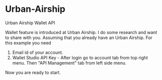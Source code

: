 # Urban-Airship
Urban Airship Wallet API

Wallet feature is introduced at Urban Airship. I do some research and want to share with you. Assuming that you already have an Urban Airship. For this example you need 

1. Email id of your account.
2. Wallet Studio API Key - After login go to account tab from top right menu. Then "API Management" tab from left side menu.

Now you are ready to start.
